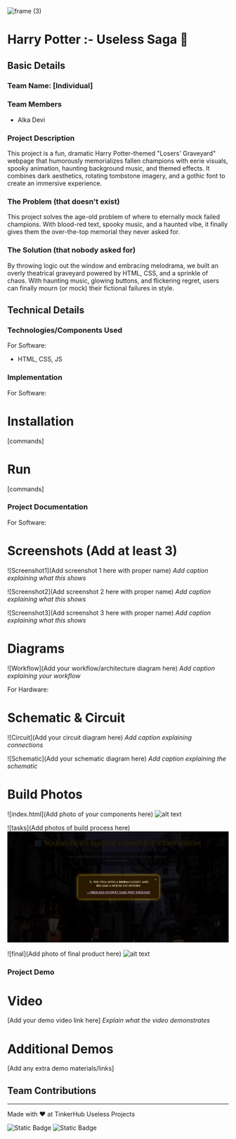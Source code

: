 <img width="3188" height="1202" alt="frame (3)" src="https://github.com/user-attachments/assets/517ad8e9-ad22-457d-9538-a9e62d137cd7" />


# Harry Potter :- Useless Saga 🎯


## Basic Details
### Team Name: [Individual]


### Team Members
- Alka Devi

### Project Description
This project is a fun, dramatic Harry Potter-themed "Losers' Graveyard" webpage that humorously memorializes fallen champions with eerie visuals, spooky animation, haunting background music, and themed effects. It combines dark aesthetics, rotating tombstone imagery, and a gothic font to create an immersive experience.

### The Problem (that doesn't exist)
This project solves the age-old problem of where to eternally mock failed champions. With blood-red text, spooky music, and a haunted vibe, it finally gives them the over-the-top memorial they never asked for.

### The Solution (that nobody asked for)
By throwing logic out the window and embracing melodrama, we built an overly theatrical graveyard powered by HTML, CSS, and a sprinkle of chaos. With haunting music, glowing buttons, and flickering regret, users can finally mourn (or mock) their fictional failures in style.

## Technical Details
### Technologies/Components Used
For Software:
- HTML, CSS, JS

### Implementation
For Software:
# Installation
[commands]

# Run
[commands]

### Project Documentation
For Software:

# Screenshots (Add at least 3)
![Screenshot1](Add screenshot 1 here with proper name)
*Add caption explaining what this shows*

![Screenshot2](Add screenshot 2 here with proper name)
*Add caption explaining what this shows*

![Screenshot3](Add screenshot 3 here with proper name)
*Add caption explaining what this shows*

# Diagrams
![Workflow](Add your workflow/architecture diagram here)
*Add caption explaining your workflow*

For Hardware:

# Schematic & Circuit
![Circuit](Add your circuit diagram here)
*Add caption explaining connections*

![Schematic](Add your schematic diagram here)
*Add caption explaining the schematic*

# Build Photos
![index.html](Add photo of your components here)
![alt text](image.png)

![tasks](Add photos of build process here)
![alt text](image-1.png)

![final](Add photo of final product here)
![alt text](image-2.png)

### Project Demo
# Video
[Add your demo video link here]
*Explain what the video demonstrates*

# Additional Demos
[Add any extra demo materials/links]

## Team Contributions


---
Made with ❤️ at TinkerHub Useless Projects 

![Static Badge](https://img.shields.io/badge/TinkerHub-24?color=%23000000&link=https%3A%2F%2Fwww.tinkerhub.org%2F)
![Static Badge](https://img.shields.io/badge/UselessProjects--25-25?link=https%3A%2F%2Fwww.tinkerhub.org%2Fevents%2FQ2Q1TQKX6Q%2FUseless%2520Projects)



